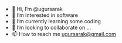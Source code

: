 - 👋 Hi, I’m @ugursarak
- 👀 I’m interested in software
- 🌱 I’m currently learning some coding
- 💞️ I’m looking to collaborate on ...
- 📫 How to reach me ugursarak@gmail.com

<!---
ugursarak/ugursarak is a ✨ special ✨ repository because its `README.md` (this file) appears on your GitHub profile.
You can click the Preview link to take a look at your changes.
--->
